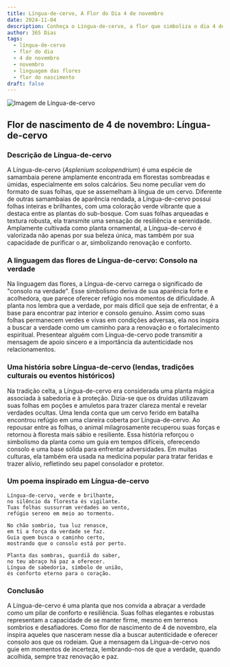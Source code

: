 ```yaml
---
title: Língua-de-cervo, A Flor do Dia 4 de novembro
date: 2024-11-04
description: Conheça o Língua-de-cervo, a flor que simboliza o dia 4 de novembro e seu significado 'Consolo na verdade'. Explore a beleza e o simbolismo desta flor encantadora.
author: 365 Dias
tags:
  - língua-de-cervo
  - flor do dia
  - 4 de novembro
  - novembro
  - linguagem das flores
  - flor do nascimento
draft: false
---
```


![Imagem de Língua-de-cervo](https://cdn.pixabay.com/photo/2021/01/30/23/24/fern-5965525_960_720.jpg#center)


## Flor de nascimento de 4 de novembro: Língua-de-cervo

### Descrição de Língua-de-cervo

A Língua-de-cervo (_Asplenium scolopendrium_) é uma espécie de samambaia perene amplamente encontrada em florestas sombreadas e úmidas, especialmente em solos calcários. Seu nome peculiar vem do formato de suas folhas, que se assemelham à língua de um cervo. Diferente de outras samambaias de aparência rendada, a Língua-de-cervo possui folhas inteiras e brilhantes, com uma coloração verde vibrante que a destaca entre as plantas do sub-bosque. Com suas folhas arqueadas e textura robusta, ela transmite uma sensação de resiliência e serenidade. Amplamente cultivada como planta ornamental, a Língua-de-cervo é valorizada não apenas por sua beleza única, mas também por sua capacidade de purificar o ar, simbolizando renovação e conforto.

### A linguagem das flores de Língua-de-cervo: Consolo na verdade

Na linguagem das flores, a Língua-de-cervo carrega o significado de "consolo na verdade". Esse simbolismo deriva de sua aparência forte e acolhedora, que parece oferecer refúgio nos momentos de dificuldade. A planta nos lembra que a verdade, por mais difícil que seja de enfrentar, é a base para encontrar paz interior e consolo genuíno. Assim como suas folhas permanecem verdes e vivas em condições adversas, ela nos inspira a buscar a verdade como um caminho para a renovação e o fortalecimento espiritual. Presentear alguém com Língua-de-cervo pode transmitir a mensagem de apoio sincero e a importância da autenticidade nos relacionamentos.

### Uma história sobre Língua-de-cervo (lendas, tradições culturais ou eventos históricos)

Na tradição celta, a Língua-de-cervo era considerada uma planta mágica associada à sabedoria e à proteção. Dizia-se que os druidas utilizavam suas folhas em poções e amuletos para trazer clareza mental e revelar verdades ocultas. Uma lenda conta que um cervo ferido em batalha encontrou refúgio em uma clareira coberta por Língua-de-cervo. Ao repousar entre as folhas, o animal milagrosamente recuperou suas forças e retornou à floresta mais sábio e resiliente. Essa história reforçou o simbolismo da planta como um guia em tempos difíceis, oferecendo consolo e uma base sólida para enfrentar adversidades. Em muitas culturas, ela também era usada na medicina popular para tratar feridas e trazer alívio, refletindo seu papel consolador e protetor.

### Um poema inspirado em Língua-de-cervo

```
Língua-de-cervo, verde e brilhante,  
no silêncio da floresta és vigilante.  
Tuas folhas sussurram verdades ao vento,  
refúgio sereno em meio ao tormento.  

No chão sombrio, tua luz renasce,  
em ti a força da verdade se faz.  
Guia quem busca o caminho certo,  
mostrando que o consolo está por perto.  

Planta das sombras, guardiã do saber,  
no teu abraço há paz a oferecer.  
Língua de sabedoria, símbolo de união,  
és conforto eterno para o coração.  
```

### Conclusão

A Língua-de-cervo é uma planta que nos convida a abraçar a verdade como um pilar de conforto e resiliência. Suas folhas elegantes e robustas representam a capacidade de se manter firme, mesmo em terrenos sombrios e desafiadores. Como flor de nascimento de 4 de novembro, ela inspira aqueles que nasceram nesse dia a buscar autenticidade e oferecer consolo aos que os rodeiam. Que a mensagem da Língua-de-cervo nos guie em momentos de incerteza, lembrando-nos de que a verdade, quando acolhida, sempre traz renovação e paz.
